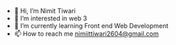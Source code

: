 - 👋 Hi, I’m Nimit Tiwari
- 👀 I’m interested in web 3
- 🌱 I’m currently learning Front end Web Development
- 📫 How to reach me nimiittiwari2604@gmail.com

<!---
NimitTiwariWeb/NimitTiwariWeb is a ✨ special ✨ repository because its `README.md` (this file) appears on your GitHub profile.
You can click the Preview link to take a look at your changes.
--->

